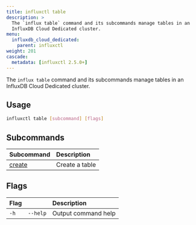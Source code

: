 ```yaml
---
title: influxctl table
description: >
  The `influx table` command and its subcommands manage tables in an
  InfluxDB Cloud Dedicated cluster.
menu:
  influxdb_cloud_dedicated:
    parent: influxctl
weight: 201
cascade:
  metadata: [influxctl 2.5.0+]
---
```


The `influx table` command and its subcommands manage tables in an
InfluxDB Cloud Dedicated cluster.

## Usage

```sh
influxctl table [subcommand] [flags]
```

## Subcommands

| Subcommand                                                                | Description    |
| :------------------------------------------------------------------------ | :------------- |
| [create](/influxdb/cloud-dedicated/reference/cli/influxctl/table/create/) | Create a table |

## Flags

| Flag |          | Description         |
| :--- | :------- | :------------------ |
| `-h` | `--help` | Output command help |
